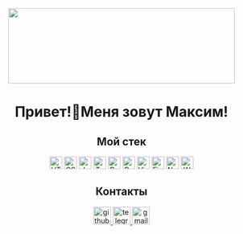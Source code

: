 <div align="center">
  <img height="150" width="450" src="https://media.tenor.com/yKjWLIFsJkEAAAAi/hello-hi.gif"/>
</div>

# <div align="center">Привет!👋Меня зовут Максим!</div>

## <div align="center">Мой стек</div>

<div align="center">  
<img src="https://img.shields.io/badge/HTML5-282C34?logo=html5&logoColor=E34F26" alt="HTML5 logo" title="HTML5" height="25" />
<img src="https://img.shields.io/badge/CSS3-282C34?logo=css3&logoColor=E34F26" alt="CSS3 logo" title="HTML5" height="25" />
<img src="https://img.shields.io/badge/JavaScript-282C34?logo=javascript&logoColor=F7DF1E" alt="JavaScript logo" title="JavaScript" height="25" />
<img src="https://img.shields.io/badge/TypeScript-282C34?logo=typescript&logoColor=3178C6" alt="TypeScript logo" title="TypeScript" height="25" />
<img src="https://img.shields.io/badge/React-282C34?logo=react&logoColor=61DAFB" alt="React logo" title="React" height="25" />
<img src="https://img.shields.io/badge/Redux-282C34?logo=redux&logoColor=764ABC" alt="Redux logo" title="Redux" height="25" />
<img src="https://img.shields.io/badge/VS%20Code-282C34?logo=visual-studio-code&logoColor=007ACC" alt="Visual Studio Code logo" title="Visual Studio Code" height="25" />
<img src="https://img.shields.io/badge/Figma-282C34?logo=figma&logoColor=007ACC" alt="Figma logo" title="Figma" height="25" />
<img src="https://img.shields.io/badge/Node.js-282C34?logo=node.js&logoColor=339933" alt="Node.js logo" title="Node.js" height="25" />
<img src="https://img.shields.io/badge/Webpack-282C34?logo=webpack&logoColor=61DAFB" alt="Webpack logo" title="Webpack" height="25" />
</div>

## <div align="center">Контакты</div>

<div align="center">
<a href="https://github.com/Maksim-Anosov" target="_blank">
<img src="https://upload.wikimedia.org/wikipedia/commons/2/24/Github_logo_svg.svg" height="35" alt="github logo"/>
</a>  
<a href="https://t.me/AnsaksS" target="_blank">
<img src="https://upload.wikimedia.org/wikipedia/commons/8/83/Telegram_2019_Logo.svg" height="35" alt="telegram logo"/>
</a>
<a href="mailto:coach.anosov.fh@gmail.com" target="_blank">
<img src="https://upload.wikimedia.org/wikipedia/commons/7/7e/Gmail_icon_%282020%29.svg" height="35" alt="gmail logo"/>
</a>  
</div>  
